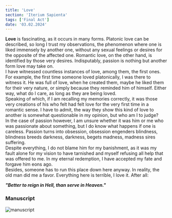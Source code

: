 ```yaml
---
title: 'Love'
section: 'Iterium Sapienta'
tags: ['Final Act']
date: '03.02.2024'
---
```


**Love** is fascinating, as it occurs in many forms. Platonic love can be described, so long I
trust my observations, the phenomenon where one is liked immensely by another one, without any sexual
feelings or desires for the opposite of the affected one. Romantic love, on the other hand, is
identified by those very desires. Indisputably, passion is nothing but another form love may take
on.  
I have witnessed countless instances of love, among them, the first ones. For example, the first time
someone loved platonically, I was there to witness it. He was full of love, when he created them,
maybe he liked them for their very nature, or simply because they reminded him of himself. Either
way, what do I care, as long as they are being loved.  
Speaking of which, if I am recalling my memories correctly, it was those very creations of his who
felt had felt love for the very first time in a romantic sense. I have to admit, the way they show
this kind of love to another is somewhat questionable in my opinion, but who am I to judge?  
In the case of passion however, I am unsure whether it was him or me who was passionate about
something, but I do know what happens if one is careless. Passion turns into obsession, obsession
engenders blindness, blindness breeds darkness, darkness, begets madness, madness sires suffering.  
Despite everything, I do not blame him for my banishment, as it was my fault alone for my vision to
have tarnished and myself refusing all help that was offered to me. In my eternal redemption, I have
accepted my fate and forgave him eons ago.  
Besides, someone has to run this place down here anyway. In reality, the old man did me a favor.
Everything here is terrible, I love it. After all:

_**"Better to reign in Hell, than serve in Heaven."**_

### Manuscript

<div class="flex justify-center">
    <img src="\images\IteriumSapienta\Love.svg" alt="manuscript" class="rounded-xl" style="background: white" />
</div>

